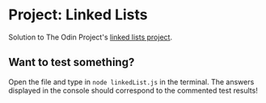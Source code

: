 # Project: Linked Lists
Solution to The Odin Project's [linked lists project](https://www.theodinproject.com/lessons/javascript-linked-lists).
## Want to test something?
Open the file and type in `node linkedList.js` in the terminal. The answers displayed in the console should correspond to the commented test results!
